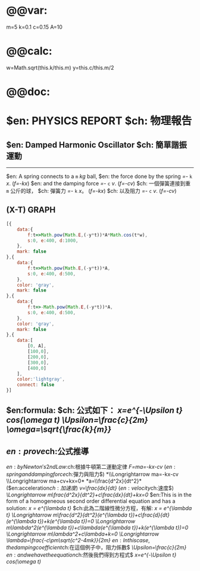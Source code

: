# @@var:
m=5
k=0.1
c=0.15
A=10
# @@calc:
w=Math.sqrt(this.k/this.m)
y=this.c/this.m/2
# @@doc: 
# $en: PHYSICS REPORT $ch: 物理報告
## $en: Damped Harmonic Oscillator $ch: 簡單諧振運動
---
$en: A spring connects to a `m` *kg* ball,
$en: the force done by the spring *=-* `k` *x*. (*f=-kx*)
$en: and the damping force *=-* `c` *v*. (*f=-cv*)
$ch: 一個彈簧連接到重 `m` 公斤的球，
$ch: 彈簧力 *=-* `k` *x*。 (*f=-kx*)
$ch: 以及阻力 *=-* `c` *v*. (*f=-cv*)

## (X-T) GRAPH
``` js 800x300
[{
    data:{
        f:t=>Math.pow(Math.E,(-y*t))*A*Math.cos(t*w),
        s:0, e:400, d:1000,
    },
    mark: false
},{
    data:{
        f:t=>Math.pow(Math.E,(-y*t))*A,
        s:0, e:400, d:500,
    },
    color: 'gray',
    mark: false
},{
    data:{
        f:t=>-Math.pow(Math.E,(-y*t))*A,
        s:0, e:400, d:500,
    },
    color: 'gray',
    mark: false
},{
    data:[
        [0, A],
        [100,0],
        [200,0],
        [300,0],
        [400,0]
    ],
    color:'lightgray',
    connect: false
}]
```
$en:formula: $ch: 公式如下：
*x=e^{-\\Upsilon t} cos(\\omega t)*
*\\Upsilon=\\frac{c}{2m}*
*\\omega=\\sqrt{\\frac{k}{m}}*
---
## $en:prove$ch:公式推導
$en:by Newton's 2nd Law:$ch:根據牛頓第二運動定律
*F=ma=-kx-cv* ($en:spring and damping force$ch:彈力與阻力$)
*\\Longrightarrow ma=-kx-cv \\Longrightarrow ma+cv+kx=0*
*a=\\frac{d^2x}{dt^2}* ($en:acceleration$ch:加速度$)
*v=\\frac{dx}{dt}* ($en:velocity$ch:速度$)
*\\Longrightarrow m\\frac{d^2x}{dt^2}+c\\frac{dx}{dt}+kx=0*
$en:This is in the form of a homogeneous second order differential equation and has a solution: *x = e^{\\lambda t}*
$ch:此為二階線性微分方程，有解: *x = e^{\\lambda t}*
*\\Longrightarrow m\\frac{d^2}{dt^2}(e^{\\lambda t})+c\\frac{d}{dt}(e^{\\lambda t})+k(e^{\\lambda t})=0*
*\\Longrightarrow m\\lambda^2(e^{\\lambda t})+c\\lambda(e^{\\lambda t})+k(e^{\\lambda t})=0*
*\\Longrightarrow m\\lambda^2+c\\lambda+k=0*
*\\Longrightarrow \\lambda=\\frac{-c\\pm\\sqrt{c^2-4mk}}{2m}*
$en:In this case, the damping coefficient$ch:在這個例子中，阻力係數$ *\\Upsilon=\\frac{c}{2m}*
$en:and we have the equation$ch:然後我們得到方程式$ *x=e^{-\\Upsilon t} cos(\\omega t)*